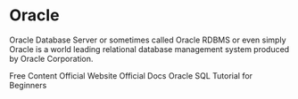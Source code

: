 # Oracle

Oracle Database Server or sometimes called Oracle RDBMS or even simply Oracle is a world leading relational database management system produced by Oracle Corporation.

<ResourceGroupTitle>Free Content</ResourceGroupTitle>
<BadgeLink badgeText='Official Website' colorScheme="blue" href='https://www.oracle.com/database/'>Official Website</BadgeLink>
<BadgeLink badgeText='Read' colorScheme="yellow" href='https://docs.oracle.com/en/database/index.html'>Official Docs</BadgeLink>
<BadgeLink badgeText='Watch' href='https://www.youtube.com/watch?v=ObbNGhcxXJA'>Oracle SQL Tutorial for Beginners</BadgeLink>
